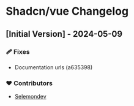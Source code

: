 # Shadcn/vue Changelog

## [Initial Version] - 2024-05-09

### 🩹 Fixes

- Documentation urls (a635398)

### ❤️ Contributors

- [Selemondev](https://github.com/selemondev)